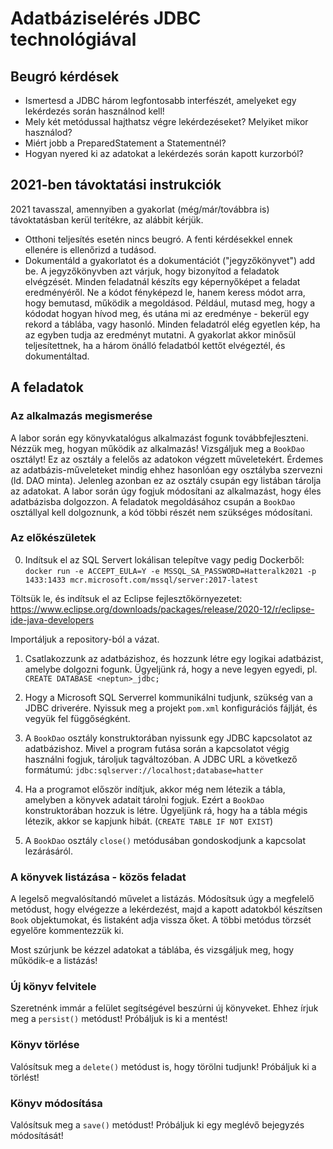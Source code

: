 # Adatbáziselérés JDBC technológiával

## Beugró kérdések
- Ismertesd a JDBC három legfontosabb interfészét, amelyeket egy lekérdezés során használnod kell!
- Mely két metódussal hajthatsz végre lekérdezéseket? Melyiket mikor használod?
- Miért jobb a PreparedStatement a Statementnél?
- Hogyan nyered ki az adatokat a lekérdezés során kapott kurzorból?

## 2021-ben távoktatási instrukciók

2021 tavasszal, amennyiben a gyakorlat (még/már/továbbra is) távoktatásban kerül terítékre, az alábbit kérjük.

- Otthoni teljesítés esetén nincs beugró. A fenti kérdésekkel ennek ellenére is
  ellenőrizd a tudásod.
- Dokumentáld a gyakorlatot és a dokumentációt ("jegyzőkönyvet") add be. A
  jegyzőkönyvben azt várjuk, hogy bizonyítod a feladatok elvégzését. Minden
  feladatnál készíts egy képernyőképet a feladat eredményéről. Ne a kódot fényképezd le,
  hanem keress módot arra, hogy bemutasd, működik a megoldásod. Például, mutasd meg,
  hogy a kódodat hogyan hívod meg, és utána mi az eredménye - bekerül egy rekord a
  táblába, vagy hasonló. Minden feladatról elég egyetlen kép, ha az egyben tudja
  az eredményt mutatni. A gyakorlat akkor minősül teljesítettnek, ha a három önálló
  feladatból kettőt elvégeztél, és dokumentáltad.

## A feladatok

### Az alkalmazás megismerése

A labor során egy könyvkatalógus alkalmazást fogunk továbbfejleszteni. Nézzük meg,
hogyan működik az alkalmazás! Vizsgáljuk meg a `BookDao` osztályt! Ez az osztály a felelős
az adatokon végzett műveletekért. Érdemes az adatbázis-műveleteket mindig ehhez hasonlóan
egy osztályba szervezni (ld. DAO minta). Jelenleg azonban ez az osztály csupán egy listában
tárolja az adatokat. A labor során úgy fogjuk módosítani az alkalmazást, hogy éles adatbázisba
dolgozzon. A feladatok megoldásához csupán a `BookDao` osztállyal kell dolgoznunk, a kód
többi részét nem szükséges módosítani.

### Az előkészületek

0. Indítsuk el az SQL Servert lokálisan telepítve vagy pedig Dockerből:
`docker run -e ACCEPT_EULA=Y -e MSSQL_SA_PASSWORD=Hatteralk2021 -p 1433:1433 mcr.microsoft.com/mssql/server:2017-latest`
   
Töltsük le, és indítsuk el az Eclipse fejlesztőkörnyezetet:
https://www.eclipse.org/downloads/packages/release/2020-12/r/eclipse-ide-java-developers

Importáljuk a repository-ból a vázat.

1. Csatlakozzunk az adatbázishoz, és hozzunk létre egy logikai adatbázist, amelybe dolgozni
fogunk. Ügyeljünk rá, hogy a neve legyen egyedi, pl.
`CREATE DATABASE <neptun>_jdbc;`

2. Hogy a Microsoft SQL Serverrel kommunikálni tudjunk, szükség van a JDBC driverére.
Nyissuk meg a projekt `pom.xml` konfigurációs fájlját, és vegyük fel függőségként.

3. A `BookDao` osztály konstruktorában nyissunk egy JDBC kapcsolatot az adatbázishoz.
Mivel a program futása során a kapcsolatot végig használni fogjuk, tároljuk tagváltozóban.
A JDBC URL a következő formátumú:
`jdbc:sqlserver://localhost;database=hatter`

4. Ha a programot először indítjuk, akkor még nem létezik a tábla, amelyben a könyvek
adatait tárolni fogjuk. Ezért a `BookDao` konstruktorában hozzuk is létre. Ügyeljünk rá,
hogy ha a tábla mégis létezik, akkor se kapjunk hibát. (`CREATE TABLE IF NOT EXIST`)

5. A `BookDao` osztály `close()` metódusában gondoskodjunk a kapcsolat lezárásáról.

### A könyvek listázása - közös feladat

A legelső megvalósítandó művelet a listázás. Módosítsuk úgy a megfelelő metódust, hogy
elvégezze a lekérdezést, majd a kapott adatokból készítsen `Book` objektumokat, és listaként
adja vissza őket. A többi metódus törzsét egyelőre kommentezzük ki.

Most szúrjunk be kézzel adatokat a táblába, és vizsgáljuk meg, hogy működik-e a listázás!

### Új könyv felvitele

Szeretnénk immár a felület segítségével beszúrni új könyveket. Ehhez írjuk meg a
`persist()` metódust! Próbáljuk is ki a mentést!

### Könyv törlése

Valósítsuk meg a `delete()` metódust is, hogy törölni tudjunk! Próbáljuk ki a törlést!

### Könyv módosítása

Valósítsuk meg a `save()` metódust! Próbáljuk ki egy meglévő bejegyzés módosítását!
